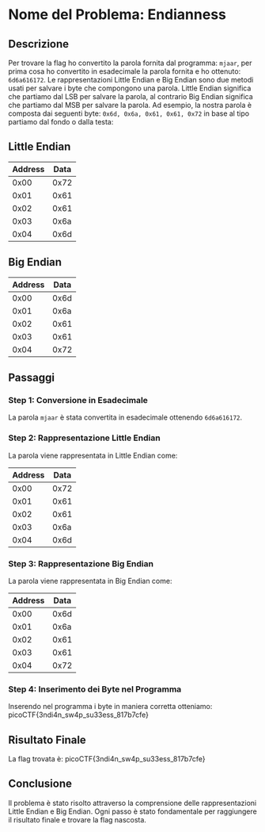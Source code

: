 # Nome del Problema: Endianness

## Descrizione

Per trovare la flag ho convertito la parola fornita dal programma: `mjaar`, per prima cosa ho convertito in esadecimale la parola fornita e ho ottenuto: `6d6a616172`. Le rappresentazioni Little Endian e Big Endian sono due metodi usati per salvare i byte che compongono una parola. Little Endian significa che partiamo dal LSB per salvare la parola, al contrario Big Endian significa che partiamo dal MSB per salvare la parola. Ad esempio, la nostra parola è composta dai seguenti byte: `0x6d, 0x6a, 0x61, 0x61, 0x72` in base al tipo partiamo dal fondo o dalla testa:

## Little Endian

| Address | Data  |
|---------|-------|
| 0x00    | 0x72  |
| 0x01    | 0x61  |
| 0x02    | 0x61  |
| 0x03    | 0x6a  |
| 0x04    | 0x6d  |

## Big Endian

| Address | Data  |
|---------|-------|
| 0x00    | 0x6d  |
| 0x01    | 0x6a  |
| 0x02    | 0x61  |
| 0x03    | 0x61  |
| 0x04    | 0x72  |

## Passaggi

### Step 1: Conversione in Esadecimale

La parola `mjaar` è stata convertita in esadecimale ottenendo `6d6a616172`.

### Step 2: Rappresentazione Little Endian

La parola viene rappresentata in Little Endian come:

| Address | Data  |
|---------|-------|
| 0x00    | 0x72  |
| 0x01    | 0x61  |
| 0x02    | 0x61  |
| 0x03    | 0x6a  |
| 0x04    | 0x6d  |

### Step 3: Rappresentazione Big Endian

La parola viene rappresentata in Big Endian come:

| Address | Data  |
|---------|-------|
| 0x00    | 0x6d  |
| 0x01    | 0x6a  |
| 0x02    | 0x61  |
| 0x03    | 0x61  |
| 0x04    | 0x72  |

### Step 4: Inserimento dei Byte nel Programma

Inserendo nel programma i byte in maniera corretta otteniamo: picoCTF{3ndi4n_sw4p_su33ess_817b7cfe}

## Risultato Finale

La flag trovata è: picoCTF{3ndi4n_sw4p_su33ess_817b7cfe}

## Conclusione

Il problema è stato risolto attraverso la comprensione delle rappresentazioni Little Endian e Big Endian. Ogni passo è stato fondamentale per raggiungere il risultato finale e trovare la flag nascosta.
